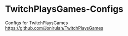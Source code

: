 # TwitchPlaysGames-Configs
Configs for TwitchPlaysGames
https://github.com/Jonirulah/TwitchPlaysGames
